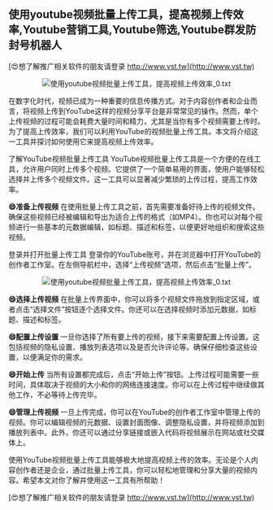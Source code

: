 ## **使用youtube视频批量上传工具，提高视频上传效率,Youtube营销工具,Youtube筛选,Youtube群发防封号机器人**

[😍想了解推广相关软件的朋友请登录 http://www.vst.tw](http://www.vst.tw)

 <center><img src="https://vst.tw/MP4/tuiguang/png/4.png" alt="使用youtube视频批量上传工具，提高视频上传效率_0.txt"></center>

在数字化时代，视频已成为一种重要的信息传播方式。对于内容创作者和企业而言，将视频上传到YouTube这样的视频分享平台是非常常见的操作。然而，单个上传视频的过程可能会耗费大量时间和精力，尤其是当你有多个视频需要上传时。为了提高上传效率，我们可以利用YouTube的视频批量上传工具。本文将介绍这一工具并探讨如何使用它来提高视频上传效率。

了解YouTube视频批量上传工具
YouTube视频批量上传工具是一个方便的在线工具，允许用户同时上传多个视频。它提供了一个简单易用的界面，使用户能够轻松选择并上传多个视频文件。这一工具可以显著减少繁琐的上传过程，提高工作效率。

**😄准备上传视频**
在使用批量上传工具之前，首先需要准备好待上传的视频文件。确保这些视频已经被编辑和导出为适合上传的格式（如MP4）。你也可以对每个视频进行一些基本的元数据编辑，如标题、描述和标签，以便更好地组织和搜索这些视频。

登录并打开批量上传工具
登录你的YouTube账号，并在浏览器中打开YouTube的创作者工作室。在左侧导航栏中，选择“上传视频”选项，然后点击“批量上传”。

 <center><img src="https://vst.tw/MP4/tuiguang/png/5.png" alt="使用youtube视频批量上传工具，提高视频上传效率_0.txt"></center>

**😄选择上传视频**
在批量上传界面中，你可以将多个视频文件拖放到指定区域，或者点击“选择文件”按钮逐个选择文件。你还可以在选择视频时添加元数据，如标题、描述和标签。

**😄配置上传设置**
一旦你选择了所有要上传的视频，接下来需要配置上传设置。这包括视频的隐私设置、播放列表选项以及是否允许评论等。确保仔细检查这些设置，以便满足你的需求。

**😄开始上传**
当所有设置都完成后，点击“开始上传”按钮。上传过程可能需要一些时间，具体取决于视频的大小和你的网络连接速度。你可以在上传过程中继续做其他工作，不必等待上传完毕。

**😄管理上传视频**
一旦上传完成，你可以在YouTube的创作者工作室中管理上传的视频。你可以编辑视频的元数据、设置封面图像、调整隐私设置，并将视频添加到播放列表中。此外，你还可以通过分享链接或嵌入代码将视频展示在网站或社交媒体上。

使用YouTube视频批量上传工具能够极大地提高视频上传的效率。无论是个人内容创作者还是企业，通过批量上传工具，你可以轻松地管理和分享大量的视频内容。希望本文对你了解并使用这一工具有所帮助！

[😍想了解推广相关软件的朋友请登录 http://www.vst.tw](http://www.vst.tw)



